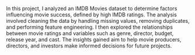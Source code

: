 In this project, I analyzed an IMDB Movies dataset to determine factors influencing movie success, defined by high IMDB ratings. The analysis involved cleaning the data by handling missing values, removing duplicates, and performing feature engineering. I then explored the relationships between movie ratings and variables such as genre, director, budget, release year, and cast. The insights gained aim to help movie producers, directors, and investors make informed decisions for future projects.
